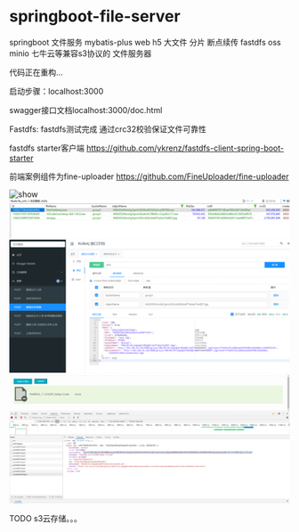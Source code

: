 # springboot-file-server
springboot 文件服务 mybatis-plus web h5 大文件 分片 断点续传 fastdfs oss minio 七牛云等兼容s3协议的 文件服务器

代码正在重构...

启动步骤：localhost:3000

swagger接口文档localhost:3000/doc.html

Fastdfs: fastdfs测试完成 通过crc32校验保证文件可靠性

fastdfs starter客户端 https://github.com/ykrenz/fastdfs-client-spring-boot-starter

前端案例组件为fine-uploader https://github.com/FineUploader/fine-uploader

![show](show.gif)
![db](db.png)
![api](api.png)
![api](request.png)

TODO s3云存储。。。



